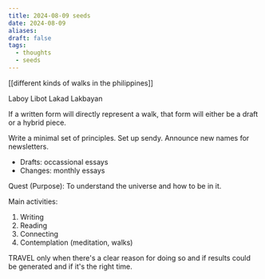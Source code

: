 ```yaml
---
title: 2024-08-09 seeds
date: 2024-08-09
aliases: 
draft: false
tags:
  - thoughts
  - seeds
---
```

[[different kinds of walks in the philippines]]

Laboy
Libot
Lakad
Lakbayan

If a written form will directly represent a walk, that form will either be a draft or a hybrid piece.

Write a minimal set of principles.
Set up sendy.
Announce new names for newsletters.
- Drafts: occassional essays
- Changes: monthly essays

Quest (Purpose): To understand the universe and how to be in it.

Main activities:
1. Writing
2. Reading
3. Connecting
4. Contemplation (meditation, walks)

TRAVEL only when there's a clear reason for doing so and if results could be generated and if it's the right time.